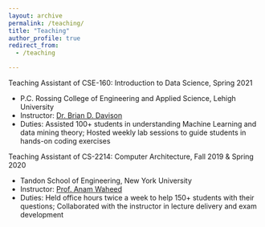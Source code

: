 ```yaml
---
layout: archive
permalink: /teaching/
title: "Teaching"
author_profile: true
redirect_from: 
  - /teaching

---
```


Teaching Assistant of CSE-160: Introduction to Data Science, Spring 2021
* P.C. Rossing College of Engineering and Applied Science, Lehigh University
* Instructor: [Dr. Brian D. Davison](https://www.cse.lehigh.edu/~brian/)
* Duties: Assisted 100+ students in understanding Machine Learning and data mining theory; Hosted weekly lab sessions to guide students in hands-on coding exercises

Teaching Assistant of CS-2214: Computer Architecture, Fall 2019 & Spring 2020
* Tandon School of Engineering, New York University
* Instructor: [Prof. Anam Waheed](https://www.linkedin.com/in/anam-waheed/)
* Duties: Held office hours twice a week to help 150+ students with their questions; Collaborated with the instructor in lecture delivery and exam development
